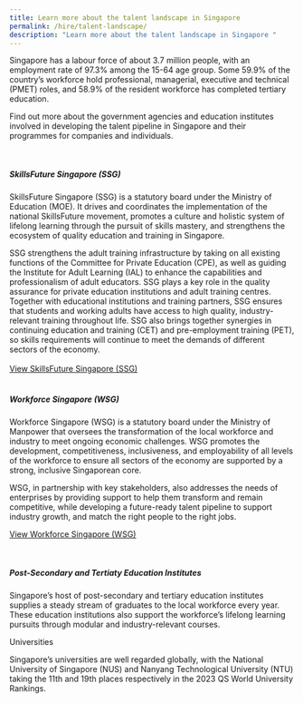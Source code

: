 ```yaml
---
title: Learn more about the talent landscape in Singapore
permalink: /hire/talent-landscape/
description: "Learn more about the talent landscape in Singapore "
---
```

Singapore has a labour force of about 3.7 million people, with an employment rate of 97.3% among the 15-64 age group. Some 59.9% of the country’s workforce hold professional, managerial, executive and technical (PMET) roles, and 58.9% of the resident workforce has completed tertiary education. 

Find out more about the government agencies and education institutes involved in developing the talent pipeline in Singapore and their programmes for companies and individuals.<br>

<br>

<h5>SkillsFuture Singapore (SSG)</h5>

SkillsFuture Singapore (SSG) is a statutory board under the Ministry of Education (MOE). It drives and coordinates the implementation of the national SkillsFuture movement, promotes a culture and holistic system of lifelong learning through the pursuit of skills mastery, and strengthens the ecosystem of quality education and training in Singapore. 

SSG strengthens the adult training infrastructure by taking on all existing functions of the Committee for Private Education (CPE), as well as guiding the Institute for Adult Learning (IAL) to enhance the capabilities and professionalism of adult educators. SSG plays a key role in the quality assurance for private education institutions and adult training centres. Together with educational institutions and training partners, SSG ensures that students and working adults have access to high quality, industry-relevant training throughout life. SSG also brings together synergies in continuing education and training (CET) and pre-employment training (PET), so skills requirements will continue to meet the demands of different sectors of the economy.<br>
<br>
[View SkillsFuture Singapore (SSG)](https://www.ssg-wsg.gov.sg/)<br>
<br>

<h5>Workforce Singapore (WSG)</h5>

Workforce Singapore (WSG) is a statutory board under the Ministry of Manpower that oversees the transformation of the local workforce and industry to meet ongoing economic challenges. WSG promotes the development, competitiveness, inclusiveness, and employability of all levels of the workforce to ensure all sectors of the economy are supported by a strong, inclusive Singaporean core. 

WSG, in partnership with key stakeholders, also addresses the needs of enterprises by providing support to help them transform and remain competitive, while developing a future-ready talent pipeline to support industry growth, and match the right people to the right jobs.<br>

[View Workforce Singapore (WSG)](https://www.ssg-wsg.gov.sg/)<br>

<br>

<h5>Post-Secondary and Tertiaty Education Institutes</h5>
Singapore’s host of post-secondary and tertiary education institutes supplies a steady stream of graduates to the local workforce every year. These education institutions also support the workforce’s lifelong learning pursuits through modular and industry-relevant courses.  

Universities 

Singapore’s universities are well regarded globally, with the National University of Singapore (NUS) and Nanyang Technological University (NTU) taking the 11th and 19th places respectively in the 2023 QS World University Rankings.